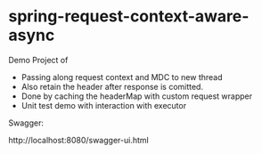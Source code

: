 # spring-request-context-aware-async

Demo Project of

- Passing along request context and MDC to new thread
- Also retain the header after response is comitted.
- Done by caching the headerMap with custom request wrapper
- Unit test demo with interaction with executor

Swagger:

http://localhost:8080/swagger-ui.html
